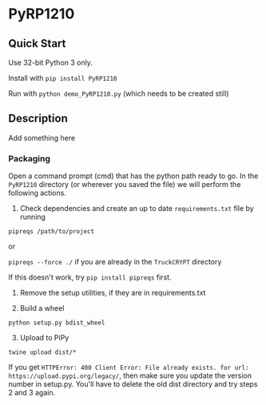# PyRP1210

## Quick Start

Use 32-bit Python 3 only.

Install with `pip install PyRP1210`

Run with `python demo_PyRP1210.py`  (which needs to be created still)

## Description

Add something here


### Packaging

Open a command prompt (cmd) that has the python path ready to go. In the `PyRP1210` directory (or wherever you saved the file) we will perform the following actions.

  1. Check dependencies and create an up to date `requirements.txt` file by running 

```pipreqs /path/to/project```

 or 

 ```pipreqs --force ./``` if you are already in the  `TruckCRYPT` directory

If this doesn't work, try ```pip install pipreqs``` first.

  1. Remove the setup utilities, if they are in requirements.txt

  2. Build a wheel

 ```python setup.py bdist_wheel```

  3. Upload to PiPy

```twine upload dist/*```

If you get `HTTPError: 400 Client Error: File already exists. for url: https://upload.pypi.org/legacy/`, then make sure you update the version number in setup.py. You'll have to delete the old dist directory and try steps 2 and 3 again.
